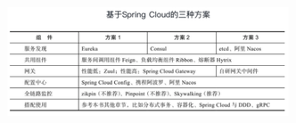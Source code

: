 



<img src=".images/image-20200522153405076.png" alt="image-20200522153405076" style="zoom:50%;" />

